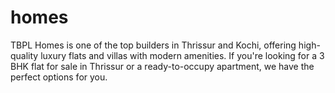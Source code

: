 # homes
TBPL Homes is one of the top builders in Thrissur and Kochi, offering high-quality luxury flats and villas with modern amenities. If you're looking for a 3 BHK flat for sale in Thrissur or a ready-to-occupy apartment, we have the perfect options for you. 

